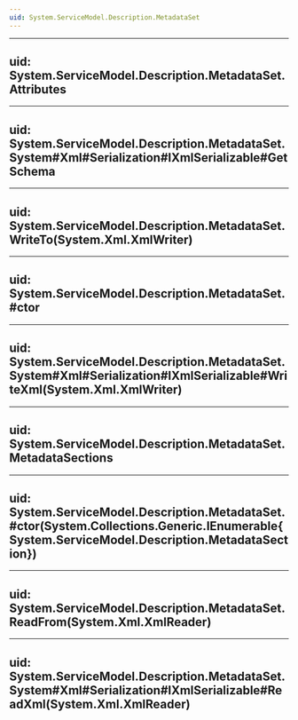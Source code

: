 ```yaml
---
uid: System.ServiceModel.Description.MetadataSet
---
```


---
uid: System.ServiceModel.Description.MetadataSet.Attributes
---

---
uid: System.ServiceModel.Description.MetadataSet.System#Xml#Serialization#IXmlSerializable#GetSchema
---

---
uid: System.ServiceModel.Description.MetadataSet.WriteTo(System.Xml.XmlWriter)
---

---
uid: System.ServiceModel.Description.MetadataSet.#ctor
---

---
uid: System.ServiceModel.Description.MetadataSet.System#Xml#Serialization#IXmlSerializable#WriteXml(System.Xml.XmlWriter)
---

---
uid: System.ServiceModel.Description.MetadataSet.MetadataSections
---

---
uid: System.ServiceModel.Description.MetadataSet.#ctor(System.Collections.Generic.IEnumerable{System.ServiceModel.Description.MetadataSection})
---

---
uid: System.ServiceModel.Description.MetadataSet.ReadFrom(System.Xml.XmlReader)
---

---
uid: System.ServiceModel.Description.MetadataSet.System#Xml#Serialization#IXmlSerializable#ReadXml(System.Xml.XmlReader)
---
